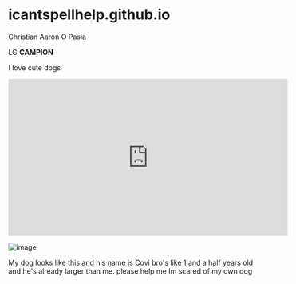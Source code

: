# icantspellhelp.github.io
Christian Aaron O Pasia

LG **CAMPION**
 
 I love cute dogs

<iframe width="560" height="315" src="https://www.youtube.com/embed/j5a0jTc9S10" title="YouTube video player" frameborder="0" allow="accelerometer; autoplay; clipboard-write; encrypted-media; gyroscope; picture-in-picture; web-share" allowfullscreen></iframe>

![image](https://user-images.githubusercontent.com/122416229/212782805-9c22034d-7750-4818-b53b-1402206d453b.png)

My dog looks like this and his name is Covi
bro's like 1 and a half years old and he's already larger than me. 
please help me Im scared of my own dog

